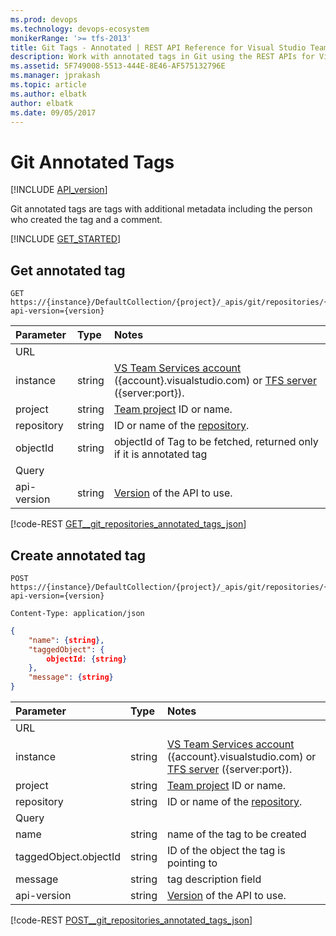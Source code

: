 ```yaml
---
ms.prod: devops
ms.technology: devops-ecosystem
monikerRange: '>= tfs-2013'
title: Git Tags - Annotated | REST API Reference for Visual Studio Team Services and Team Foundation Server
description: Work with annotated tags in Git using the REST APIs for Visual Studio Team Services and Team Foundation Server.
ms.assetid: 5F749008-5513-444E-8E46-AF575132796E
ms.manager: jprakash
ms.topic: article
ms.author: elbatk
author: elbatk
ms.date: 09/05/2017
---
```


# Git Annotated Tags
[!INCLUDE [API_version](../_data/version4-0-preview2.md)]

Git annotated tags are tags with additional metadata including the person who created the tag and a comment.

[!INCLUDE [GET_STARTED](../_data/get-started.md)]

## Get annotated tag

```httprequest
GET https://{instance}/DefaultCollection/{project}/_apis/git/repositories/{repository}/annotatedTags/{objectId}?api-version={version}
```

| Parameter  | Type   | Notes
|:-----------|:-------|:----------------------------------------------------------------------------------------------------------------------------
| URL
| instance   | string | [VS Team Services account](/integrate/get-started/rest/basics.md) ({account}.visualstudio.com) or [TFS server](/integrate/get-started/rest/basics.md) ({server:port}).
| project    | string | [Team project](../tfs/projects.md) ID or name.
| repository | string | ID or name of the [repository](./repositories.md).
| objectId   | string | objectId of Tag to be fetched, returned only if it is annotated tag
| Query
| api-version| string | [Version](../../concepts/rest-api-versioning.md) of the API to use.

[!code-REST [GET__git_repositories_annotated_tags_json](./_data/annotatedTags/GET__git_repositories__annotated__tags.json)]

## Create annotated tag

```httprequest
POST https://{instance}/DefaultCollection/{project}/_apis/git/repositories/{repository}/annotatedTags?api-version={version}
```
```http
Content-Type: application/json
```
```json
{
    "name": {string},
    "taggedObject": {
        objectId: {string}
    },
    "message": {string}
}
```

| Parameter  | Type   | Notes
|:-----------|:-------|:----------------------------------------------------------------------------------------------------------------------------
| URL
| instance              | string | [VS Team Services account](/integrate/get-started/rest/basics.md) ({account}.visualstudio.com) or [TFS server](/integrate/get-started/rest/basics.md) ({server:port}).
| project               | string | [Team project](../tfs/projects.md) ID or name.
| repository            | string | ID or name of the [repository](./repositories.md).
| Query                 |
| name                  | string | name of the tag to be created
| taggedObject.objectId | string | ID of the object the tag is pointing to
| message               | string | tag description field 
| api-version           | string | [Version](../../concepts/rest-api-versioning.md) of the API to use.

[!code-REST [POST__git_repositories_annotated_tags_json](./_data/annotatedTags/POST__git_repositories__annotated__tags.json)]

